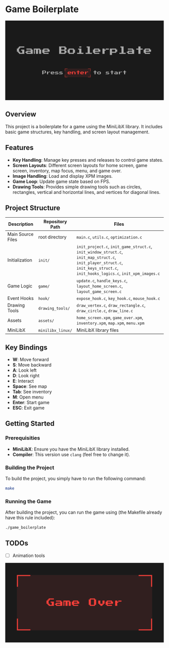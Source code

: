 # Game Boilerplate

![Game Screenshot](assets/home_screen.png)

## Overview

This project is a boilerplate for a game using the MiniLibX library. It includes basic game structures, key handling, and screen layout management.

## Features

- **Key Handling**: Manage key presses and releases to control game states.
- **Screen Layouts**: Different screen layouts for home screen, game screen, inventory, map focus, menu, and game over.
- **Image Handling**: Load and display XPM images.
- **Game Loop**: Update game state based on FPS.
- **Drawing Tools**: Provides simple drawing tools such as circles, rectangles, vertical and horizontal lines, and vertices for diagonal lines.

## Project Structure

| Description       | Repository Path         | Files                                      |
|-------------------|-------------------------|--------------------------------------------|
| Main Source Files | root directory          | `main.c`, `utils.c`, `optimization.c`      |
| Initialization    | `init/`                 | `init_project.c`, `init_game_struct.c`, `init_window_struct.c`, `init_map_struct.c`, `init_player_struct.c`, `init_keys_struct.c`, `init_hooks_logics.c`, `init_xpm_images.c` |
| Game Logic        | `game/`                 | `update.c`, `handle_keys.c`, `layout_home_screen.c`, `layout_game_screen.c` |
| Event Hooks       | `hook/`                 | `expose_hook.c`, `key_hook.c`, `mouse_hook.c` |
| Drawing Tools     | `drawing_tools/`        | `draw_vertex.c`, `draw_rectangle.c`, `draw_circle.c`, `draw_line.c` |
| Assets            | `assets/`               | `home_screen.xpm`, `game_over.xpm`, `inventory.xpm`, `map.xpm`, `menu.xpm` |
| MiniLibX          | `minilibx_linux/`       | MiniLibX library files                     |


## Key Bindings
- **W**: Move forward
- **S**: Move backward
- **A**: Look left
- **D**: Look right
- **E**: Interact
- **Space**: See map
- **Tab**: See inventory
- **M**: Open menu
- **Enter**: Start game
- **ESC**: Exit game

## Getting Started

### Prerequisities
- **MiniLibX**: Ensure you have the MiniLibX library installed.
- **Compiler**: This version use `clang` (feel free to change it).
### Building the Project
To build the project, you simply have to run the following command:

```bash
make
```
### Running the Game
After building the project, you can run the game using (the Makefile already have this rule included):
```bash
./game_boilerplate
```
## TODOs
* [ ] Animation tools

![Game Over Screenshot](assets/game_over.png)
